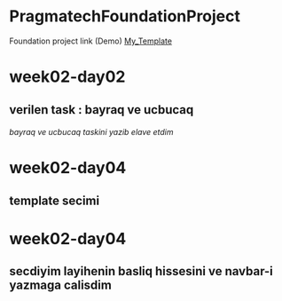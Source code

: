 # PragmatechFoundationProject
Foundation project link (Demo) [My_Template](https://lmpixels.com/demo/sunshine-demo/sunshine-version-1/sunshine-v1-html-template-green-cyan/index.html#contact)

# week02-day02

## verilen task : bayraq ve ucbucaq

###### bayraq ve ucbucaq taskini yazib elave etdim

# week02-day04 

## template secimi

# week02-day04

## secdiyim layihenin basliq hissesini ve navbar-i yazmaga calisdim
